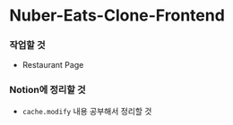 # Nuber-Eats-Clone-Frontend

### 작업할 것
* Restaurant Page


### Notion에 정리할 것
* `cache.modify` 내용 공부해서 정리할 것